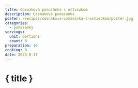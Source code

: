 ```yaml
---
title: Cesnaková pomazánka s oštiepkom
description: Cesnaková pomazánka
poster: /recipes/cesnakova-pomazanka-s-ostiepkom/poster.jpg
categories:
  - pomazánky
servings:
  unit: portions
  count: 8
preparation: 10
cooking: 0
date: 2023-8-17
---
```


# { title }

